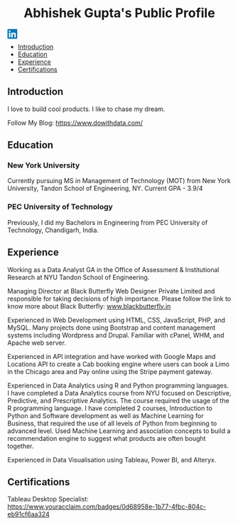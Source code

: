 <h1 align="center">Abhishek Gupta's Public Profile</h1>
<a href="https://www.linkedin.com/in/abhishek-gupta-nyu/">
  <img align="left" alt="Abhishek's LinkedIN" width="22px" src="https://raw.githubusercontent.com/abhishek-gupta-nyu/profile/main/images/linkedin.svg" />
</a><br/>
<ul>
  <li><a href="#introduction">Introduction</a></li>  
  <li><a href="#education">Education</a></li>  
  <li><a href="#experience">Experience</a></li>  
  <li><a href="#certifications">Certifications</a></li>
</ul>

<h2 id="introduction">Introduction</h2>

I love to build cool products. I like to chase my dream.

Follow My Blog: https://www.dowithdata.com/

<h2 id="education">Education</h2>

<h3>New York University</h3>
<!-- img alt="NYU Logo" width="100px" src="https://raw.githubusercontent.com/abhishek-gupta-nyu/profile/main/images/nyu-logo.png" / -->
Currently pursuing MS in Management of Technology (MOT) from New York University, Tandon School of Engineering, NY. Current GPA - 3.9/4

<h3>PEC University of Technology</h3>
<!-- img alt="PEC Logo" width="100px" src="https://raw.githubusercontent.com/abhishek-gupta-nyu/profile/main/images/pec-logo.png" / -->
Previously, I did my Bachelors in Engineering from PEC University of Technology, Chandigarh, India.

<br/>

<h2 id="experience">Experience</h2>

Working as a Data Analyst GA in the Office of Assessment & Institutional Research at NYU Tandon School of Engineering.

Managing Director at Black Butterfly Web Designer Private Limited and responsible for taking decisions of high importance. Please follow the link to know more about Black Butterfly: www.blackbutterfly.in

Experienced in Web Development using HTML, CSS, JavaScript, PHP, and MySQL. Many projects done using Bootstrap and content management systems including Wordpress and Drupal. Familiar with cPanel, WHM, and Apache web server.

Experienced in API integration and have worked with Google Maps and Locations API to create a Cab booking engine where users can book a Limo in the Chicago area and Pay online using the Stripe payment gateway.

Experienced in Data Analytics using R and Python programming languages. I have completed a Data Analytics course from NYU focused on Descriptive, Predictive, and Prescriptive Analytics. The course required the usage of the R programming language. I have completed 2 courses, Introduction to Python and Software development as well as Machine Learning for Business, that required the use of all levels of Python from beginning to advanced level. Used Machine Learning and association concepts to build a recommendation engine to suggest what products are often bought together.

Experienced in Data Visualisation using Tableau, Power BI, and Alteryx.

<h2 id="certifications">Certifications</h2>

Tableau Desktop Specialist: https://www.youracclaim.com/badges/0d68958e-1b77-4fbc-804c-eb91cf6aa324 
